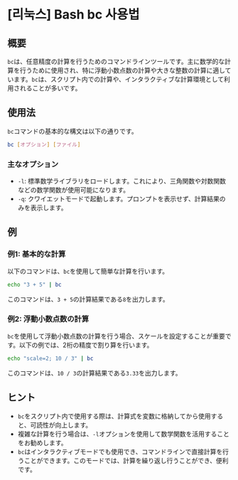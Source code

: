# [리눅스] Bash bc 사용법

## 概要
`bc`は、任意精度の計算を行うためのコマンドラインツールです。主に数学的な計算を行うために使用され、特に浮動小数点数の計算や大きな整数の計算に適しています。`bc`は、スクリプト内での計算や、インタラクティブな計算環境として利用されることが多いです。

## 使用法
`bc`コマンドの基本的な構文は以下の通りです。

```bash
bc [オプション] [ファイル]
```

### 主なオプション
- `-l`: 標準数学ライブラリをロードします。これにより、三角関数や対数関数などの数学関数が使用可能になります。
- `-q`: クワイエットモードで起動します。プロンプトを表示せず、計算結果のみを表示します。

## 例
### 例1: 基本的な計算
以下のコマンドは、`bc`を使用して簡単な計算を行います。

```bash
echo "3 + 5" | bc
```
このコマンドは、`3 + 5`の計算結果である`8`を出力します。

### 例2: 浮動小数点数の計算
`bc`を使用して浮動小数点数の計算を行う場合、スケールを設定することが重要です。以下の例では、2桁の精度で割り算を行います。

```bash
echo "scale=2; 10 / 3" | bc
```
このコマンドは、`10 / 3`の計算結果である`3.33`を出力します。

## ヒント
- `bc`をスクリプト内で使用する際は、計算式を変数に格納してから使用すると、可読性が向上します。
- 複雑な計算を行う場合は、`-l`オプションを使用して数学関数を活用することをお勧めします。
- `bc`はインタラクティブモードでも使用でき、コマンドラインで直接計算を行うことができます。このモードでは、計算を繰り返し行うことができ、便利です。